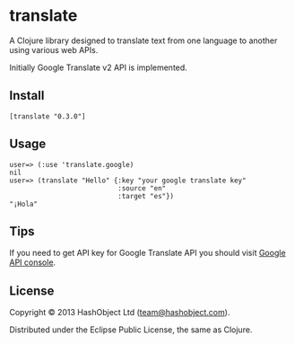 # translate

A Clojure library designed to translate text from one language to another
using various web APIs.

Initially Google Translate v2 API is implemented.

## Install

```
[translate "0.3.0"]
```

## Usage

```
user=> (:use 'translate.google)
nil
user=> (translate "Hello" {:key "your google translate key"
                           :source "en"
                           :target "es"})
"¡Hola"
```

## Tips

If you need to get API key for Google Translate API you should visit
[Google API console](https://code.google.com/apis/console/).

## License

Copyright © 2013 HashObject Ltd (team@hashobject.com).

Distributed under the Eclipse Public License, the same as Clojure.
